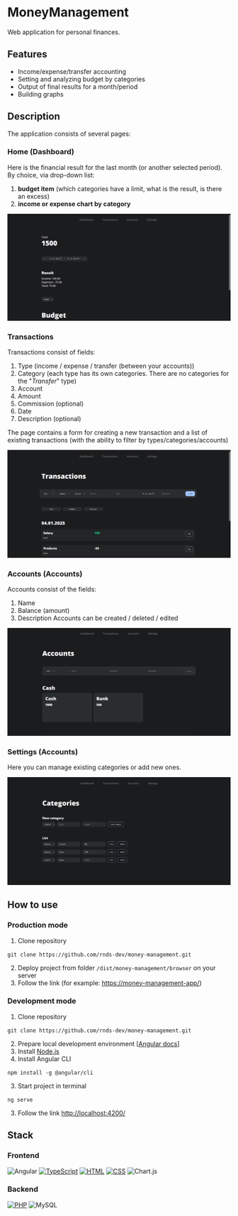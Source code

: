 # MoneyManagement

Web application for personal finances.

## Features
- Income/expense/transfer accounting
- Setting and analyzing budget by categories
- Output of final results for a month/period
- Building graphs

## Description
The application consists of several pages:

### Home (Dashboard)
Here is the financial result for the last month (or another selected period). By choice, via drop-down list:
1. **budget item** (which categories have a limit, what is the result, is there an excess)
2. **income or expense chart by category**

![dashboard](https://github.com/rnds-dev/money-management/blob/main/assets/previews/dashboard.png)

### Transactions
Transactions consist of fields:
1. Type (income / expense / transfer (between your accounts))
2. Category (each type has its own categories. There are no categories for the "_Transfer_" type)
3. Account
4. Amount
5. Commission (optional)
6. Date
7. Description (optional)

The page contains a form for creating a new transaction and a list of existing transactions (with the ability to filter by types/categories/accounts)

![transactions](/assets/previews/transactions.png)

### Accounts (Accounts)
Accounts consist of the fields:
1. Name
2. Balance (amount)
3. Description
Accounts can be created / deleted / edited

![accounts](/assets/previews/accounts.png)


### Settings (Accounts)
Here you can manage existing categories or add new ones.

![settings](/assets/previews/settings.png)

## How to use
### Production mode
1. Clone repository
```
git clone https://github.com/rnds-dev/money-management.git
```
2. Deploy project from folder ```/dist/money-management/browser``` on your server
3. Follow the link (for example: [https://money-management-app/](https://money-management-app/))


### Development mode
1. Clone repository
```
git clone https://github.com/rnds-dev/money-management.git
```
2. Prepare local development environment [[Angular docs](https://v17.angular.io/tutorial/first-app#local-development-environment)]
3. Install [Node.js](https://nodejs.org/en/download/)
4. Install Angular CLI
```
npm install -g @angular/cli
```
3. Start project in terminal
`````
ng serve
`````
3. Follow the link [http://localhost:4200/](http://localhost:4200/)


## Stack
### Frontend
<a>  <img alt="Angular"     src="https://img.shields.io/badge/Angular%20-%230F0F11.svg?logo=angular&logoColor=white"></a>
<a href="https://github.com/search?q=user%3Arnds-dev+language%3Atypescript&type=repositories">  <img alt="TypeScript"   src="https://img.shields.io/badge/TypeScript%20-%233178C6.svg?logo=typescript&logoColor=white"></a>
<a href="https://github.com/search?q=user%3Arnds-dev+language%3Ahtml&type=repositories">        <img alt="HTML"         src="https://img.shields.io/badge/HTML%20-%23E34F26.svg?logo=html5&logoColor=white"></a>
<a href="https://github.com/search?q=user%3Arnds-dev+language%3Acss&type=repositories">         <img alt="CSS"          src="https://img.shields.io/badge/SCSS%20-%231572B6.svg?logo=css3&logoColor=white"></a>
<a>  <img alt="Chart.js"     src="https://img.shields.io/badge/Chart.js%20-%23FF6384.svg?logo=Chart.js&logoColor=white"></a>
### Backend
<a href="https://github.com/search?q=user%3Arnds-dev+language%3Aphp&type=repositories">         <img alt="PHP"          src="https://img.shields.io/badge/PHP-%23777BB4.svg?logo=php&logoColor=white"></a>
<a>  <img alt="MySQL"       src="https://img.shields.io/badge/MySQL%20-%234479A1.svg?logo=mysql&logoColor=white"></a>
